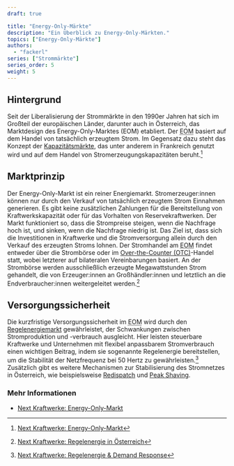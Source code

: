 ```yaml
---
draft: true

title: "Energy-Only-Märkte"
description: "Ein Überblick zu Energy-Only-Märkten."
topics: ["Energy-Only-Märkte"]
authors:
  - "fackerl"
series: ["Strommärkte"]
series_order: 5
weight: 5
---
```


## Hintergrund

Seit der Liberalisierung der Strommärkte in den 1990er Jahren hat sich im Großteil der europäischen Länder, darunter auch in Österreich, das Marktdesign des Energy-Only-Marktes (EOM) etabliert. Der <abbr title="Energy-Only-Markt">EOM</abbr> basiert auf dem Handel von tatsächlich erzeugtem Strom. Im Gegensatz dazu steht das Konzept der [Kapazitätsmärkte](./wissen/kapazitätsmärkte/index.md), das unter anderem in Frankreich genutzt wird und auf dem Handel von Stromerzeugungskapazitäten beruht.[^1]

## Marktprinzip

Der Energy-Only-Markt ist ein reiner Energiemarkt. Stromerzeuger:innen können nur durch den Verkauf von tatsächlich erzeugtem Strom Einnahmen generieren. Es gibt keine zusätzlichen Zahlungen für die Bereitstellung von Kraftwerkskapazität oder für das Vorhalten von Reservekraftwerken. Der Markt funktioniert so, dass die Strompreise steigen, wenn die Nachfrage hoch ist, und sinken, wenn die Nachfrage niedrig ist. Das Ziel ist, dass sich die Investitionen in Kraftwerke und die Stromversorgung allein durch den Verkauf des erzeugten Stroms lohnen. Der Stromhandel am <abbr title="Energy-Only-Markt">EOM</abbr> findet entweder über die Strombörse oder im [Over-the-Counter (OTC)](./wissen/over-the-counter-handel/index.md)-Handel statt, wobei letzterer auf bilateralen Vereinbarungen basiert. An der Strombörse werden ausschließlich erzeugte Megawattstunden Strom gehandelt, die von Erzeuger:innen an Großhändler:innen und letztlich an die Endverbraucher:innen weitergeleitet werden.[^2]

## Versorgungssicherheit

Die kurzfristige Versorgungssicherheit im <abbr title="Energy-Only-Markt">EOM</abbr> wird durch den [Regelenergiemarkt](./wissen/regelenergie/index.md) gewährleistet, der Schwankungen zwischen Stromproduktion und -verbrauch ausgleicht. Hier leisten steuerbare Kraftwerke und Unternehmen mit flexibel anpassbarem Stromverbrauch einen wichtigen Beitrag, indem sie sogenannte Regelenergie bereitstellen, um die Stabilität der Netzfrequenz bei 50 Hertz zu gewährleisten.[^3] Zusätzlich gibt es weitere Mechanismen zur Stabilisierung des Stromnetzes in Österreich, wie beispielsweise [Redispatch](./wissen/redispatch/index.md) und [Peak Shaving](./wissen/peakshaving/index.md).

### Mehr Informationen

- [Next Kraftwerke: Energy-Only-Markt](https://www.next-kraftwerke.at/wissen/energy-only-markt)

[^1]: [Next Kraftwerke: Energy-Only-Markt](https://www.next-kraftwerke.at/wissen/energy-only-markt)
[^2]: [Next Kraftwerke: Regelenergie in Österreich](https://www.next-kraftwerke.at/wissen/regelenergie)
[^3]: [Next Kraftwerke: Regelenergie & Demand Response](https://www.next-kraftwerke.at/produkte/regelenergie)
